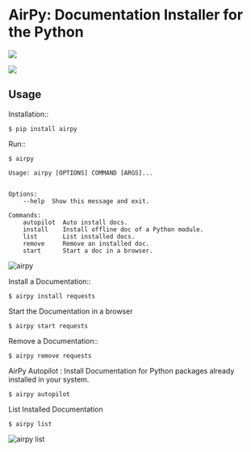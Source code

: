 AirPy: Documentation Installer for the Python
=============================================

![](https://travis-ci.org/kevinaloys/airpy.svg)

![](https://pypip.in/download/airpy/badge.svg?style=flat)



Usage
-----

Installation::

    $ pip install airpy
    
Run::

    $ airpy

    Usage: airpy [OPTIONS] COMMAND [ARGS]...


    Options:
        --help  Show this message and exit.

    Commands:
        autopilot  Auto install docs.
        install    Install offline doc of a Python module.
        list       List installed docs.
        remove     Remove an installed doc.
        start      Start a doc in a browser.


![airpy](http://i.imgur.com/8ovPxQg.png)

Install a Documentation::

    $ airpy install requests

Start the Documentation in a browser
    
    $ airpy start requests

Remove a Documentation::

    $ airpy remove requests

AirPy Autopilot : Install Documentation for Python packages already installed in your system.

    $ airpy autopilot

List Installed Documentation

    $ airpy list

![airpy list](http://i.imgur.com/8VHRkeK.png)
